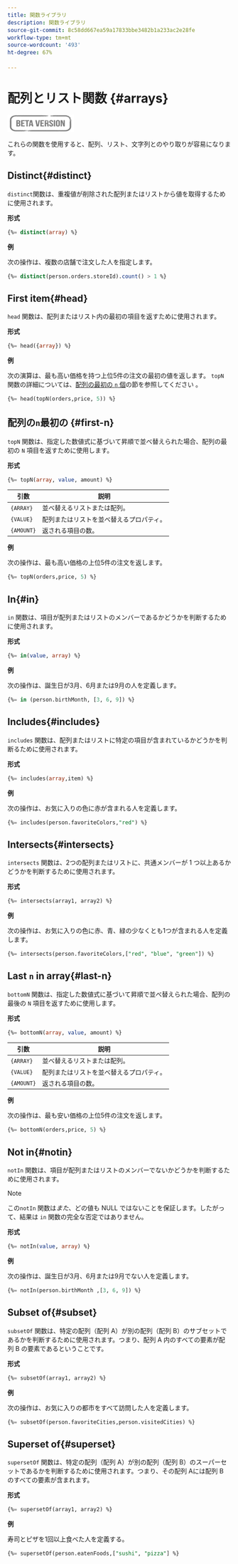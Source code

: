 ```yaml
---
title: 関数ライブラリ
description: 関数ライブラリ
source-git-commit: 8c58dd667ea59a17833bbe3482b1a233ac2e28fe
workflow-type: tm+mt
source-wordcount: '493'
ht-degree: 67%

---
```


# 配列とリスト関数 {#arrays}

![](../../assets/do-not-localize/badge.png)

これらの関数を使用すると、配列、リスト、文字列とのやり取りが容易になります。

## Distinct{#distinct}

`distinct`関数は、重複値が削除された配列またはリストから値を取得するために使用されます。

**形式**

```sql
{%= distinct(array) %}
```

**例**

次の操作は、複数の店舗で注文した人を指定します。

```sql
{%= distinct(person.orders.storeId).count() > 1 %}
```

## First item{#head}

`head` 関数は、配列またはリスト内の最初の項目を返すために使用されます。

**形式**

```sql
{%= head({array}) %}
```

**例**

次の演算は、最も高い価格を持つ上位5件の注文の最初の値を返します。 `topN` 関数の詳細については、[配列の最初の `n` 個](#first-n)の節を参照してください 。

```sql
{%= head(topN(orders,price, 5)) %}
```

## 配列の`n`最初の {#first-n}

`topN` 関数は、指定した数値式に基づいて昇順で並べ替えられた場合、配列の最初の `N` 項目を返すために使用します。

**形式**

```sql
{%= topN(array, value, amount) %}
```

| 引数 | 説明 |
| --------- | ----------- |
| `{ARRAY}` | 並べ替えるリストまたは配列。 |
| `{VALUE}` | 配列またはリストを並べ替えるプロパティ。 |
| `{AMOUNT}` | 返される項目の数。 |

**例**

次の操作は、最も高い価格の上位5件の注文を返します。

```sql
{%= topN(orders,price, 5) %}
```

## In{#in}

`in` 関数は、項目が配列またはリストのメンバーであるかどうかを判断するために使用されます。

**形式**

```sql
{%= in(value, array) %}
```

**例**

次の操作は、誕生日が3月、6月または9月の人を定義します。

```sql
{%= in (person.birthMonth, [3, 6, 9]) %}
```

## Includes{#includes}

`includes` 関数は、配列またはリストに特定の項目が含まれているかどうかを判断るために使用されます。

**形式**

```sql
{%= includes(array,item) %}
```

**例**

次の操作は、お気に入りの色に赤が含まれる人を定義します。

```sql
{%= includes(person.favoriteColors,"red") %}
```

## Intersects{#intersects}

`intersects` 関数は、2つの配列またはリストに、共通メンバーが 1 つ以上あるかどうかを判断するために使用されます。

**形式**

```sql
{%= intersects(array1, array2) %}
```

**例**

次の操作は、お気に入りの色に赤、青、緑の少なくとも1つが含まれる人を定義します。

```sql
{%= intersects(person.favoriteColors,["red", "blue", "green"]) %}
```


<!-- ## Intersection{#intersection}

The `intersection` function is used to determine the common members of two arrays or lists.

**Format**

```sql
intersection({ARRAY},{ARRAY})
```

**Example**

The following operation defines if person 1 and person 2 both have favorite colors of red, blue, and green.

```sql
intersection(person1.favoriteColors,person2.favoriteColors) = ["red", "blue", "green"]
```
-->

## Last `n` in array{#last-n}

`bottomN` 関数は、指定した数値式に基づいて昇順で並べ替えられた場合、配列の最後の `N` 項目を返すために使用します。

**形式**

```sql
{%= bottomN(array, value, amount) %}
```

| 引数 | 説明 |
| --------- | ----------- | 
| `{ARRAY}` | 並べ替えるリストまたは配列。 |
| `{VALUE}` | 配列またはリストを並べ替えるプロパティ。 |
| `{AMOUNT}` | 返される項目の数。 |

**例**

次の操作は、最も安い価格の上位5件の注文を返します。

```sql
{%= bottomN(orders,price, 5) %}
```


## Not in{#notin}

`notIn` 関数は、項目が配列またはリストのメンバーでないかどうかを判断するために使用されます。

>[!NOTE]
>
>この`notIn` 関数は&#x200B;*また*、どの値も NULL ではないことを保証します。したがって、結果は `in` 関数の完全な否定ではありません。

**形式**

```sql
{%= notIn(value, array) %}
```

**例**

次の操作は、誕生日が3月、6月または9月でない人を定義します。

```sql
{%= notIn(person.birthMonth ,[3, 6, 9]) %}
```


## Subset of{#subset}

`subsetOf` 関数は、特定の配列（配列 A）が別の配列（配列 B）のサブセットであるかを判断するために使用されます。つまり、配列 A 内のすべての要素が配列 B の要素であるということです。

**形式**

```sql
{%= subsetOf(array1, array2) %}
```

**例**

次の操作は、お気に入りの都市をすべて訪問した人を定義します。

```sql
{%= subsetOf(person.favoriteCities,person.visitedCities) %}
```

## Superset of{#superset}

`supersetOf` 関数は、特定の配列（配列 A）が別の配列（配列 B）のスーパーセットであるかを判断するために使用されます。つまり、その配列 Aには配列 B のすべての要素が含まれます。

**形式**

```sql
{%= supersetOf(array1, array2) %}
```

**例**

寿司とピザを1回以上食べた人を定義する。

```sql
{%= supersetOf(person.eatenFoods,["sushi", "pizza"] %}
```







